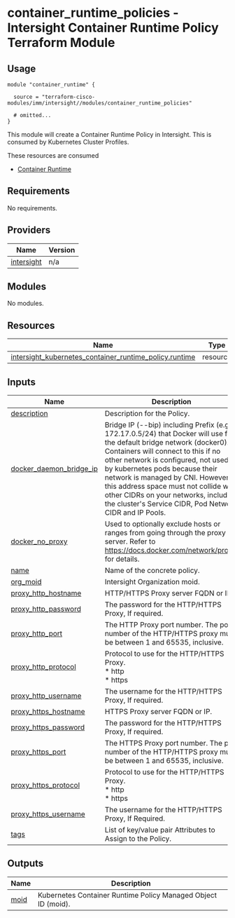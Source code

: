 # container_runtime_policies - Intersight Container Runtime Policy Terraform Module

## Usage

```hcl
module "container_runtime" {

  source = "terraform-cisco-modules/imm/intersight//modules/container_runtime_policies"

  # omitted...
}
```

This module will create a Container Runtime Policy in Intersight.  This is consumed by Kubernetes Cluster Profiles.  

These resources are consumed

* [Container Runtime](https://registry.terraform.io/providers/CiscoDevNet/intersight/latest/docs/resources/kubernetes_container_runtime_policy)

<!-- BEGINNING OF PRE-COMMIT-TERRAFORM DOCS HOOK -->
## Requirements

No requirements.

## Providers

| Name | Version |
|------|---------|
| <a name="provider_intersight"></a> [intersight](#provider\_intersight) | n/a |

## Modules

No modules.

## Resources

| Name | Type |
|------|------|
| [intersight_kubernetes_container_runtime_policy.runtime](https://registry.terraform.io/providers/CiscoDevNet/intersight/latest/docs/resources/kubernetes_container_runtime_policy) | resource |

## Inputs

| Name | Description | Type | Default | Required |
|------|-------------|------|---------|:--------:|
| <a name="input_description"></a> [description](#input\_description) | Description for the Policy. | `string` | `""` | no |
| <a name="input_docker_daemon_bridge_ip"></a> [docker\_daemon\_bridge\_ip](#input\_docker\_daemon\_bridge\_ip) | Bridge IP (--bip) including Prefix (e.g., 172.17.0.5/24) that Docker will use for the default bridge network (docker0). Containers will connect to this if no other network is configured, not used by kubernetes pods because their network is managed by CNI. However this address space must not collide with other CIDRs on your networks, including the cluster's Service CIDR, Pod Network CIDR and IP Pools. | `string` | `""` | no |
| <a name="input_docker_no_proxy"></a> [docker\_no\_proxy](#input\_docker\_no\_proxy) | Used to optionally exclude hosts or ranges from going through the proxy server. Refer to https://docs.docker.com/network/proxy/ for details. | `list(string)` | `[]` | no |
| <a name="input_name"></a> [name](#input\_name) | Name of the concrete policy. | `string` | `"container_runtime"` | no |
| <a name="input_org_moid"></a> [org\_moid](#input\_org\_moid) | Intersight Organization moid. | `string` | n/a | yes |
| <a name="input_proxy_http_hostname"></a> [proxy\_http\_hostname](#input\_proxy\_http\_hostname) | HTTP/HTTPS Proxy server FQDN or IP. | `string` | n/a | yes |
| <a name="input_proxy_http_password"></a> [proxy\_http\_password](#input\_proxy\_http\_password) | The password for the HTTP/HTTPS Proxy, If required. | `string` | `""` | no |
| <a name="input_proxy_http_port"></a> [proxy\_http\_port](#input\_proxy\_http\_port) | The HTTP Proxy port number. The port number of the HTTP/HTTPS proxy must be between 1 and 65535, inclusive. | `number` | `8080` | no |
| <a name="input_proxy_http_protocol"></a> [proxy\_http\_protocol](#input\_proxy\_http\_protocol) | Protocol to use for the HTTP/HTTPS Proxy.<br>* http<br>* https | `string` | `"http"` | no |
| <a name="input_proxy_http_username"></a> [proxy\_http\_username](#input\_proxy\_http\_username) | The username for the HTTP/HTTPS Proxy, If required. | `string` | `""` | no |
| <a name="input_proxy_https_hostname"></a> [proxy\_https\_hostname](#input\_proxy\_https\_hostname) | HTTPS Proxy server FQDN or IP. | `string` | n/a | yes |
| <a name="input_proxy_https_password"></a> [proxy\_https\_password](#input\_proxy\_https\_password) | The password for the HTTP/HTTPS Proxy, If required. | `string` | `""` | no |
| <a name="input_proxy_https_port"></a> [proxy\_https\_port](#input\_proxy\_https\_port) | The HTTPS Proxy port number. The port number of the HTTP/HTTPS proxy must be between 1 and 65535, inclusive. | `number` | `8443` | no |
| <a name="input_proxy_https_protocol"></a> [proxy\_https\_protocol](#input\_proxy\_https\_protocol) | Protocol to use for the HTTP/HTTPS Proxy.<br>* http<br>* https | `string` | `"https"` | no |
| <a name="input_proxy_https_username"></a> [proxy\_https\_username](#input\_proxy\_https\_username) | The username for the HTTP/HTTPS Proxy, If Required. | `string` | `""` | no |
| <a name="input_tags"></a> [tags](#input\_tags) | List of key/value pair Attributes to Assign to the Policy. | `list(map(string))` | `[]` | no |

## Outputs

| Name | Description |
|------|-------------|
| <a name="output_moid"></a> [moid](#output\_moid) | Kubernetes Container Runtime Policy Managed Object ID (moid). |
<!-- END OF PRE-COMMIT-TERRAFORM DOCS HOOK -->
